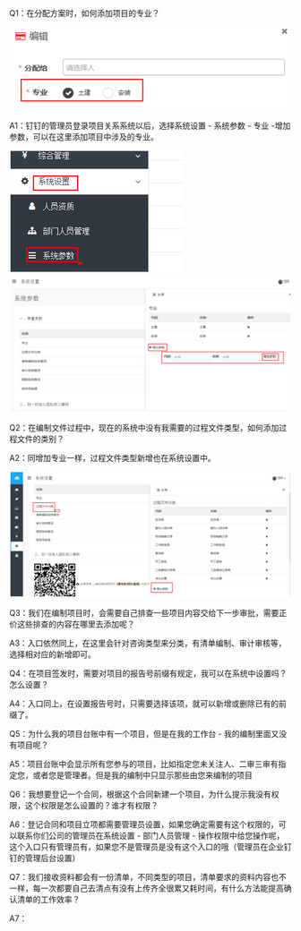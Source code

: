 Q1：在分配方案时，如何添加项目的专业？

![](/assets/1.png)

A1：钉钉的管理员登录项目关系系统以后，选择系统设置 - 系统参数 - 专业 -增加参数，可以在这里添加项目中涉及的专业。

![](/assets/2.png)![](/assets/3.png)

Q2：在编制文件过程中，现在的系统中没有我需要的过程文件类型，如何添加过程文件的类别？

A2：同增加专业一样，过程文件类型新增也在系统设置中。

![](/assets/4.png)

Q3：我们在编制项目时，会需要自己排查一些项目内容交给下一步审批，需要正价这些排查的内容在哪里去添加呢？

A3：入口依然同上，在这里会针对咨询类型来分类，有清单编制、审计审核等，选择相对应的新增即可。



Q4：在项目签发时，需要对项目的报告号前缀有规定，我可以在系统中设置吗？怎么设置？

A4：入口同上，在设置报告号时，只需要选择该项，就可以新增或删除已有的前缀了。



Q5：为什么我的项目台账中有一个项目，但是在我的工作台 - 我的编制里面又没有项目呢？

A5：项目台账中会显示所有您参与的项目，比如指定您未关注人、二审三审有指定您，或者您是管理者。但是我的编制中只显示那些由您来编制的项目

Q6：我想要登记一个合同，根据这个合同新建一个项目，为什么提示我没有权限，这个权限是怎么设置的？谁才有权限？

A6：登记合同和项目立项都需要管理员设置，如果您确定需要有这个权限的，可以联系你们公司的管理员在系统设置 -  部门人员管理 - 操作权限中给您操作呢，这个入口只有管理员有，如果您不是管理员是没有这个入口的哦（管理员在企业钉钉的管理后台设置）

Q7：我们接收资料都会有一份清单，不同类型的项目，清单要求的资料内容也不一样，每一次都要自己去清点有没有上传齐全很累又耗时间，有什么方法能提高确认清单的工作效率？

A7：



